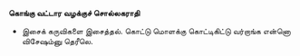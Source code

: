 **கொங்கு வட்டார வழக்குச் சொல்லகராதி**
- இசைக் கருவிகளை இசைத்தல். கொட்டு மொளக்கு கொட்டிகிட்டு வர்றாங்க என்னொ விசேஷம்னு தெரீலெ.

